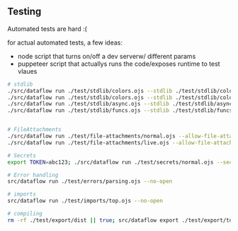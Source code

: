## Testing

Automated tests are hard :(

for actual automated tests, a few ideas:

- node script that turns on/off a dev serverw/ different params
- puppeteer script that actuallys runs the code/exposes runtime to test vlaues

```bash
# stdlib
./src/dataflow run ./test/stdlib/colors.ojs --stdlib ./test/stdlib/colors1.js --no-open
./src/dataflow run ./test/stdlib/colors.ojs --stdlib ./test/stdlib/colors2.js --no-open
./src/dataflow run ./test/stdlib/async.ojs --stdlib ./test/stdlib/async.js --no-open
./src/dataflow run ./test/stdlib/funcs.ojs --stdlib ./test/stdlib/funcs.js --no-open


# FileAttachments
./src/dataflow run ./test/file-attachments/normal.ojs --allow-file-attachments --no-open
./src/dataflow run ./test/file-attachments/live.ojs --allow-file-attachments --no-open

# Secrets
export TOKEN=abc123; ./src/dataflow run ./test/secrets/normal.ojs --secret PASSWORD:hunter2 --secret TOKEN:$TOKEN --allow-secrets --no-open

# Error handling
src/dataflow run ./test/errors/parsing.ojs --no-open

# imports
src/dataflow run ./test/imports/top.ojs --no-open

# compiling
rm -rf ./test/export/dist || true; src/dataflow export ./test/export/top.ojs ./test/export/dist --bundle

```
